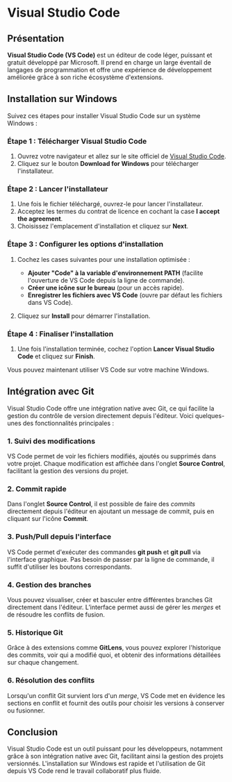 # Visual Studio Code

## Présentation

**Visual Studio Code (VS Code)** est un éditeur de code léger, puissant et gratuit développé par Microsoft. Il prend en charge un large éventail de langages de programmation et offre une expérience de développement améliorée grâce à son riche écosystème d'extensions.

## Installation sur Windows

Suivez ces étapes pour installer Visual Studio Code sur un système Windows :

### Étape 1 : Télécharger Visual Studio Code
1. Ouvrez votre navigateur et allez sur le site officiel de [Visual Studio Code](https://code.visualstudio.com/).
2. Cliquez sur le bouton **Download for Windows** pour télécharger l'installateur.

### Étape 2 : Lancer l'installateur
1. Une fois le fichier téléchargé, ouvrez-le pour lancer l'installateur.
2. Acceptez les termes du contrat de licence en cochant la case **I accept the agreement**.
3. Choisissez l'emplacement d'installation et cliquez sur **Next**.

### Étape 3 : Configurer les options d'installation
1. Cochez les cases suivantes pour une installation optimisée :
   - **Ajouter "Code" à la variable d'environnement PATH** (facilite l'ouverture de VS Code depuis la ligne de commande).
   - **Créer une icône sur le bureau** (pour un accès rapide).
   - **Enregistrer les fichiers avec VS Code** (ouvre par défaut les fichiers dans VS Code).

2. Cliquez sur **Install** pour démarrer l'installation.

### Étape 4 : Finaliser l'installation
1. Une fois l'installation terminée, cochez l'option **Lancer Visual Studio Code** et cliquez sur **Finish**.

Vous pouvez maintenant utiliser VS Code sur votre machine Windows.

## Intégration avec Git

Visual Studio Code offre une intégration native avec Git, ce qui facilite la gestion du contrôle de version directement depuis l'éditeur. Voici quelques-unes des fonctionnalités principales :

### 1. **Suivi des modifications**
VS Code permet de voir les fichiers modifiés, ajoutés ou supprimés dans votre projet. Chaque modification est affichée dans l'onglet **Source Control**, facilitant la gestion des versions du projet.

### 2. **Commit rapide**
Dans l'onglet **Source Control**, il est possible de faire des *commits* directement depuis l'éditeur en ajoutant un message de commit, puis en cliquant sur l'icône **Commit**.

### 3. **Push/Pull depuis l'interface**
VS Code permet d'exécuter des commandes **git push** et **git pull** via l'interface graphique. Pas besoin de passer par la ligne de commande, il suffit d'utiliser les boutons correspondants.

### 4. **Gestion des branches**
Vous pouvez visualiser, créer et basculer entre différentes branches Git directement dans l'éditeur. L’interface permet aussi de gérer les *merges* et de résoudre les conflits de fusion.

### 5. **Historique Git**
Grâce à des extensions comme **GitLens**, vous pouvez explorer l'historique des commits, voir qui a modifié quoi, et obtenir des informations détaillées sur chaque changement.

### 6. **Résolution des conflits**
Lorsqu'un conflit Git survient lors d'un *merge*, VS Code met en évidence les sections en conflit et fournit des outils pour choisir les versions à conserver ou fusionner.

## Conclusion

Visual Studio Code est un outil puissant pour les développeurs, notamment grâce à son intégration native avec Git, facilitant ainsi la gestion des projets versionnés. L'installation sur Windows est rapide et l'utilisation de Git depuis VS Code rend le travail collaboratif plus fluide.